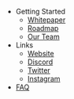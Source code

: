* Getting Started
    * [Whitepaper](/)
    * [Roadmap](roadmap.md)
    * [Our Team](our-team.md)
* Links
    * [Website](https://www.hyenafightclub.com)
    * [Discord](https://discord.gg/sR3EvmmSS8)
    * [Twitter](https://www.twitter.com/hyenafightclub)
    * [Instagram](https://www.instagram.com/hyena.fightclub)
* [FAQ](https://www.hyenafightclub.com/#faq)